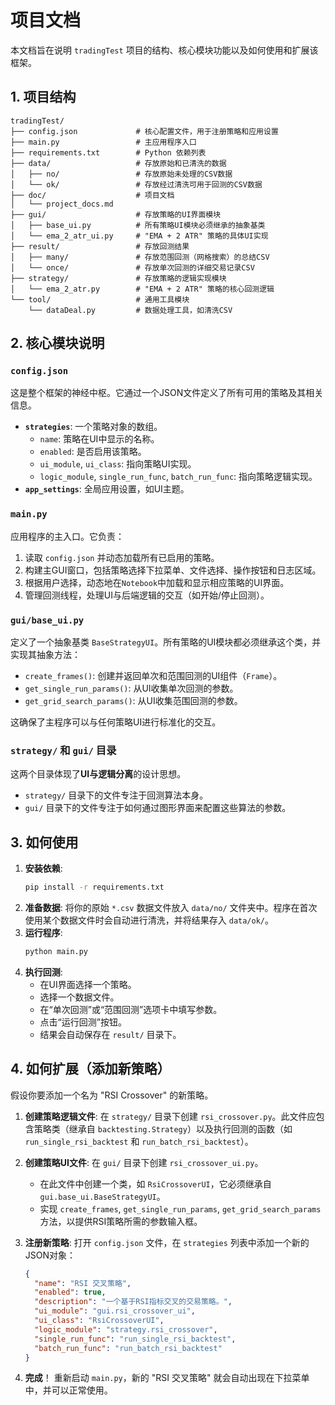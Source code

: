 # 项目文档

本文档旨在说明 `tradingTest` 项目的结构、核心模块功能以及如何使用和扩展该框架。

## 1. 项目结构

```
tradingTest/
├── config.json             # 核心配置文件，用于注册策略和应用设置
├── main.py                 # 主应用程序入口
├── requirements.txt        # Python 依赖列表
├── data/                   # 存放原始和已清洗的数据
│   ├── no/                 # 存放原始未处理的CSV数据
│   └── ok/                 # 存放经过清洗可用于回测的CSV数据
├── doc/                    # 项目文档
│   └── project_docs.md
├── gui/                    # 存放策略的UI界面模块
│   ├── base_ui.py          # 所有策略UI模块必须继承的抽象基类
│   └── ema_2_atr_ui.py     # "EMA + 2 ATR" 策略的具体UI实现
├── result/                 # 存放回测结果
│   ├── many/               # 存放范围回测（网格搜索）的总结CSV
│   └── once/               # 存放单次回测的详细交易记录CSV
├── strategy/               # 存放策略的逻辑实现模块
│   └── ema_2_atr.py        # "EMA + 2 ATR" 策略的核心回测逻辑
└── tool/                   # 通用工具模块
    └── dataDeal.py         # 数据处理工具，如清洗CSV
```

## 2. 核心模块说明

### `config.json`
这是整个框架的神经中枢。它通过一个JSON文件定义了所有可用的策略及其相关信息。

- **`strategies`**: 一个策略对象的数组。
  - `name`: 策略在UI中显示的名称。
  - `enabled`: 是否启用该策略。
  - `ui_module`, `ui_class`: 指向策略UI实现。
  - `logic_module`, `single_run_func`, `batch_run_func`: 指向策略逻辑实现。
- **`app_settings`**: 全局应用设置，如UI主题。

### `main.py`
应用程序的主入口。它负责：
1.  读取 `config.json` 并动态加载所有已启用的策略。
2.  构建主GUI窗口，包括策略选择下拉菜单、文件选择、操作按钮和日志区域。
3.  根据用户选择，动态地在`Notebook`中加载和显示相应策略的UI界面。
4.  管理回测线程，处理UI与后端逻辑的交互（如开始/停止回测）。

### `gui/base_ui.py`
定义了一个抽象基类 `BaseStrategyUI`。所有策略的UI模块都必须继承这个类，并实现其抽象方法：
- `create_frames()`: 创建并返回单次和范围回测的UI组件（`Frame`）。
- `get_single_run_params()`: 从UI收集单次回测的参数。
- `get_grid_search_params()`: 从UI收集范围回测的参数。

这确保了主程序可以与任何策略UI进行标准化的交互。

### `strategy/` 和 `gui/` 目录
这两个目录体现了**UI与逻辑分离**的设计思想。
- `strategy/` 目录下的文件专注于回测算法本身。
- `gui/` 目录下的文件专注于如何通过图形界面来配置这些算法的参数。

## 3. 如何使用

1.  **安装依赖**:
    ```bash
    pip install -r requirements.txt
    ```
2.  **准备数据**:
    将你的原始 `*.csv` 数据文件放入 `data/no/` 文件夹中。程序在首次使用某个数据文件时会自动进行清洗，并将结果存入 `data/ok/`。
3.  **运行程序**:
    ```bash
    python main.py
    ```
4.  **执行回测**:
    - 在UI界面选择一个策略。
    - 选择一个数据文件。
    - 在“单次回测”或“范围回测”选项卡中填写参数。
    - 点击“运行回测”按钮。
    - 结果会自动保存在 `result/` 目录下。

## 4. 如何扩展（添加新策略）

假设你要添加一个名为 "RSI Crossover" 的新策略。

1.  **创建策略逻辑文件**:
    在 `strategy/` 目录下创建 `rsi_crossover.py`。此文件应包含策略类（继承自 `backtesting.Strategy`）以及执行回测的函数（如 `run_single_rsi_backtest` 和 `run_batch_rsi_backtest`）。

2.  **创建策略UI文件**:
    在 `gui/` 目录下创建 `rsi_crossover_ui.py`。
    - 在此文件中创建一个类，如 `RsiCrossoverUI`，它必须继承自 `gui.base_ui.BaseStrategyUI`。
    - 实现 `create_frames`, `get_single_run_params`, `get_grid_search_params` 方法，以提供RSI策略所需的参数输入框。

3.  **注册新策略**:
    打开 `config.json` 文件，在 `strategies` 列表中添加一个新的JSON对象：
    ```json
    {
      "name": "RSI 交叉策略",
      "enabled": true,
      "description": "一个基于RSI指标交叉的交易策略。",
      "ui_module": "gui.rsi_crossover_ui",
      "ui_class": "RsiCrossoverUI",
      "logic_module": "strategy.rsi_crossover",
      "single_run_func": "run_single_rsi_backtest",
      "batch_run_func": "run_batch_rsi_backtest"
    }
    ```

4.  **完成**！
    重新启动 `main.py`，新的 "RSI 交叉策略" 就会自动出现在下拉菜单中，并可以正常使用。

